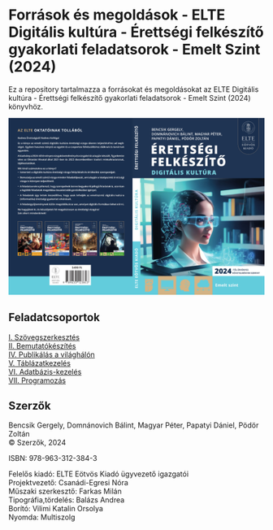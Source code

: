 
# Források és megoldások - ELTE Digitális kultúra - Érettségi felkészítő gyakorlati feladatsorok - Emelt Szint (2024)

Ez a repository tartalmazza a forrásokat és megoldásokat az 
ELTE Digitális kultúra - Érettségi felkészítő gyakorlati feladatsorok - Emelt Szint (2024) könyvhöz.

![Borító](borito.jpg)

## Feladatcsoportok

[I. Szövegszerkesztés](https://github.com/Relintai/elte_digit_kult_erettsegi_felkeszito_2024/tree/master/I.%20Feladatcsoport%20-%20Sz%C3%B6vegszerkeszt%C3%A9s)\
[II. Bemutatókészítés](https://github.com/Relintai/elte_digit_kult_erettsegi_felkeszito_2024/tree/master/II.%20Feladatcsoport%20-%20Bemutat%C3%B3k%C3%A9sz%C3%ADt%C3%A9s)\
[IV. Publikálás a világhálón](https://github.com/Relintai/elte_digit_kult_erettsegi_felkeszito_2024/tree/master/IV.%20Feladatcsoport%20-%20Publik%C3%A1l%C3%A1s%20a%20vil%C3%A1gh%C3%A1l%C3%B3n)\
[V. Táblázatkezelés](https://github.com/Relintai/elte_digit_kult_erettsegi_felkeszito_2024/tree/master/V.%20Feladatcsoport%20-%20T%C3%A1bl%C3%A1zatkezel%C3%A9s)\
[VI. Adatbázis-kezelés](https://github.com/Relintai/elte_digit_kult_erettsegi_felkeszito_2024/tree/master/VI.%20Feladatcsoport%20-%20Adatb%C3%A1zis-kezel%C3%A9s)\
[VII. Programozás](https://github.com/Relintai/elte_digit_kult_erettsegi_felkeszito_2024/tree/master/VII.%20Feladatcsoport%20-%20Programoz%C3%A1s)

## Szerzők

Bencsik Gergely, Domnánovich Bálint, Magyar Péter, Papatyi Dániel, Pödör Zoltán\
© Szerzők, 2024

ISBN: 978-963-312-384-3

Felelős kiadó: ELTE Eötvös Kiadó ügyvezető igazgatói\
Projektvezető: Csanádi-Egresi Nóra\
Műszaki szerkesztő: Farkas Milán\
Tipográfia,tördelés: Balázs Andrea\
Borító: Vilimi Katalin Orsolya\
Nyomda: Multiszolg

